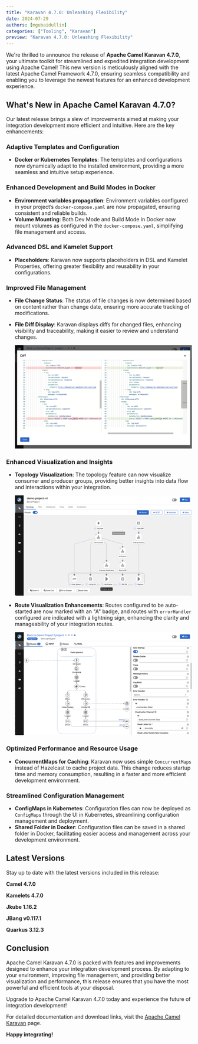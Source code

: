 ```yaml
---
title: "Karavan 4.7.0: Unleashing Flexibility"
date: 2024-07-29
authors: [mgubaidullin]
categories: ["Tooling", "Karavan"]
preview: "Karavan 4.7.0: Unleashing Flexibility"
---
```


We're thrilled to announce the release of **Apache Camel Karavan 4.7.0**, your ultimate toolkit for streamlined and expedited integration development using Apache Camel! This new version is meticulously aligned with the latest Apache Camel Framework 4.7.0, ensuring seamless compatibility and enabling you to leverage the newest features for an enhanced development experience.

## What's New in Apache Camel Karavan 4.7.0?

Our latest release brings a slew of improvements aimed at making your integration development more efficient and intuitive. Here are the key enhancements:

### Adaptive Templates and Configuration
- **Docker or Kubernetes Templates**: The templates and configurations now dynamically adapt to the installed environment, providing a more seamless and intuitive setup experience.

### Enhanced Development and Build Modes in Docker
- **Environment variables propagation**: Environment variables configured in your project’s `docker-compose.yaml` are now propagated, ensuring consistent and reliable builds.
- **Volume Mounting**: Both Dev Mode and Build Mode in Docker now mount volumes as configured in the `docker-compose.yaml`, simplifying file management and access.

### Advanced DSL and Kamelet Support
- **Placeholders**: Karavan now supports placeholders in DSL and Kamelet Properties, offering greater flexibility and reusability in your configurations.

### Improved File Management
- **File Change Status**: The status of file changes is now determined based on content rather than change date, ensuring more accurate tracking of modifications.
- **File Diff Display**: Karavan displays diffs for changed files, enhancing visibility and traceability, making it easier to review and understand changes.

   ![diff](diff.png)

### Enhanced Visualization and Insights
- **Topology Visualization**: The topology feature can now visualize consumer and producer groups, providing better insights into data flow and interactions within your integration.

   ![topology-group](topology-group.png)

- **Route Visualization Enhancements**: Routes configured to be auto-started are now marked with an "A" badge, and routes with `errorHandler` configured are indicated with a lightning sign, enhancing the clarity and manageability of your integration routes.

   ![badges](badges.png)

### Optimized Performance and Resource Usage
- **ConcurrentMaps for Caching**: Karavan now uses simple `ConcurrentMaps` instead of Hazelcast to cache project data. This change reduces startup time and memory consumption, resulting in a faster and more efficient development environment.

### Streamlined Configuration Management
- **ConfigMaps in Kubernetes**: Configuration files can now be deployed as `ConfigMaps` through the UI in Kubernetes, streamlining configuration management and deployment.
- **Shared Folder in Docker**: Configuration files can be saved in a shared folder in Docker, facilitating easier access and management across your development environment.

## Latest Versions

Stay up to date with the latest versions included in this release:

**Camel 4.7.0**

**Kamelets 4.7.0**

**Jkube 1.16.2**

**JBang v0.117.1**

**Quarkus 3.12.3**

## Conclusion

Apache Camel Karavan 4.7.0 is packed with features and improvements designed to enhance your integration development process. By adapting to your environment, improving file management, and providing better visualization and performance, this release ensures that you have the most powerful and efficient tools at your disposal.

Upgrade to Apache Camel Karavan 4.7.0 today and experience the future of integration development!

For detailed documentation and download links, visit the [Apache Camel Karavan](https://github.com/apache/camel-karavan) page.


**Happy integrating!**